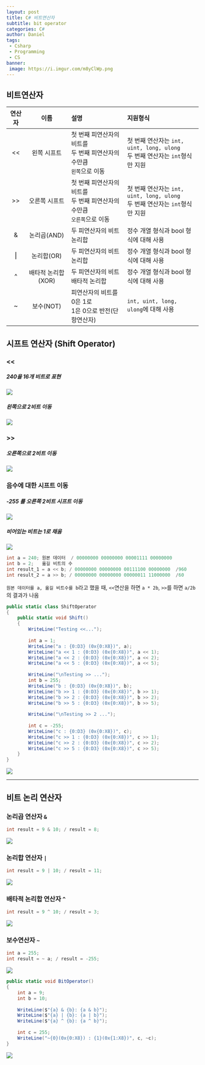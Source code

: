 ```yaml
---
layout: post
title: C# 비트연산자
subtitle: bit operator
categories: C#
author: Daniel
tags:
 - Csharp
 - Programming
 - CS
banner:
 image: https://i.imgur.com/m8yClWp.png
---
```

비트연산자
--

|연산자|이름|설명|지원형식|
|:--:|:--:|:--|:--|
|<<|왼쪽 시프트|첫 번째 피연산자의 비트를<br>두 번째 피연산자의 수만큼<br>`왼쪽`으로 이동|첫 번째 연산자는 `int, uint, long, ulong`<br>두 번째 연산자는 `int`형식만 지원|
|>>|오른쪽 시프트|첫 번째 피연산자의 비트를<br>두 번째 피연산자의 수만큼<br>`오른쪽`으로 이동|첫 번째 연산자는 `int, uint, long, ulong`<br>두 번째 연산자는 `int`형식만 지원|
|&|논리곱(AND)|두 피연산자의 비트 논리합|정수 개열 형식과 bool 형식에 대해 사용|
|⎮|논리합(OR)|두 피연산자의 비트 논리합|정수 개열 형식과 bool 형식에 대해 사용|
|^|배타적 논리합(XOR)|두 피연산자의 비트 배타적 논리합|정수 개열 형식과 bool 형식에 대해 사용|
|~|보수(NOT)|피연산자의 비트를 0은 1로<br>1은 0으로 반전(단항연산자)|`int, uint, long, ulong`에 대해 사용|

## 시프트 연산자 (Shift Operator)

### <<
##### 240을 16개 비트로 표현
![](https://i.imgur.com/dhgnxwQ.jpg)

##### 왼쪽으로 2비트 이동
![](https://i.imgur.com/qFzJpBp.jpg)

### >>
##### 오른쪽으로 2비트 이동
![](https://i.imgur.com/kObE6b8.jpg)

### 음수에 대한 시프트 이동
##### -255 를 오른쪽 2비트 시프트 이동
![](https://i.imgur.com/1335ZxU.jpg)

##### 비어있는 비트는 1로 채움
![](https://i.imgur.com/V0HOOKm.jpg)

```csharp
int a = 240; 원본 데이터  / 00000000 00000000 00001111 00000000
int b = 2;   옮길 비트의 수
int result_1 = a << b; / 00000000 00000000 00111100 00000000  /960
int result_2 = a >> b; / 00000000 00000000 00000011 11000000  /60
```

`원본 데이터를 a, 옮길 비트수를 b`라고 했을 때, `<<`연산을 하면 `a * 2b`, `>>`를 하면 `a/2b`의 결과가 나옴

```csharp
public static class ShiftOperator  
{  
	public static void Shift()  
	{  
		WriteLine("Testing <<...");  
		  
		int a = 1;  
		WriteLine("a : {0:D3} (0x{0:X8})", a);  
		WriteLine("a << 1 : {0:D3} (0x{0:X8})", a << 1);  
		WriteLine("a << 2 : {0:D3} (0x{0:X8})", a << 2);  
		WriteLine("a << 5 : {0:D3} (0x{0:X8})", a << 5);  
		  
		WriteLine("\nTesting >> ...");  
		int b = 255;  
		WriteLine("b : {0:D3} (0x{0:X8})", b);  
		WriteLine("b >> 1 : {0:D3} (0x{0:X8})", b >> 1);  
		WriteLine("b >> 2 : {0:D3} (0x{0:X8})", b >> 2);  
		WriteLine("b >> 5 : {0:D3} (0x{0:X8})", b >> 5);  
		  
		WriteLine("\nTesting >> 2 ...");  
		  
		int c = -255;  
		WriteLine("c : {0:D3} (0x{0:X8})", c);  
		WriteLine("c >> 1 : {0:D3} (0x{0:X8})", c >> 1);  
		WriteLine("c >> 2 : {0:D3} (0x{0:X8})", c >> 2);  
		WriteLine("c >> 5 : {0:D3} (0x{0:X8})", c >> 5);  
	}  
}
```


![](https://i.imgur.com/Gvu0Hp3.jpg)


---


## 비트 논리 연산자
### 논리곱 연산자 `&`
```csharp
int result = 9 & 10; / result = 8;
```
![](https://i.imgur.com/w57233M.jpg)

### 논리합 연산자 `|`
```csharp
int result = 9 | 10; / result = 11;
```
![](https://i.imgur.com/jlWbXPh.jpg)

### 배타적 논리합 연산자 `^`
```csharp
int result = 9 ^ 10; / result = 3;
```
![](https://i.imgur.com/aC4LCe4.jpg)

### 보수연산자 `~`
```csharp
int a = 255;
int result = ~ a; / result = -255;
```
![](https://i.imgur.com/qI1MWUe.jpg)

```csharp
public static void BitOperator()  
{  
	int a = 9;  
	int b = 10;  
	  
	WriteLine($"{a} & {b}: {a & b}");  
	WriteLine($"{a} | {b}: {a | b}");  
	WriteLine($"{a} ^ {b}: {a ^ b}");  
	  
	int c = 255;  
	WriteLine("~{0}(0x{0:X8}) : {1}(0x{1:X8})", c, ~c);  
}
```
![](https://i.imgur.com/yDCgAmE.jpg)
